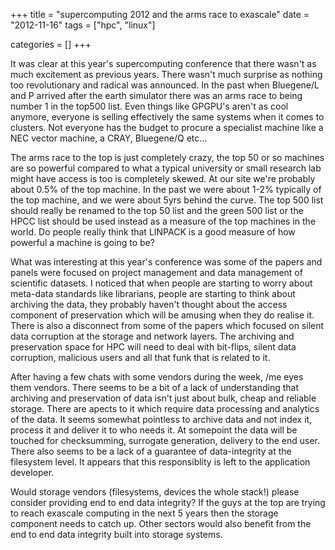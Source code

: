 +++
title = "supercomputing 2012 and the arms race to exascale"
date = "2012-11-16"
tags = ["hpc", "linux"]


categories = []
+++

It was clear at this year's supercomputing conference that there wasn't
as much excitement as previous years. There wasn't much surprise as
nothing too revolutionary and radical was announced. In the past when
Bluegene/L and P arrived after the earth simulator there was an arms race
to being number 1 in the top500 list.  Even things like GPGPU's aren't
as cool anymore, everyone is selling effectively the same systems when
it comes to clusters. Not everyone has the budget to procure a specialist
machine like a NEC vector machine, a CRAY, Bluegene/Q etc...

The arms race to the top is just completely crazy, the top 50 or so
machines are so powerful compared to what a typical university or small
research lab might have access is too is completely skewed. At our site
we're probably about 0.5% of the top machine. In the past we were about
1-2% typically of the top machine, and we were about 5yrs behind the
curve. The top 500 list should really be renamed to the top 50 list and
the green 500 list or the HPCC list should be used instead as a measure
of the top machines in the world. Do people really think that LINPACK
is a good measure of how powerful a machine is going to be?

What was interesting at this year's conference was some of the papers
and panels were focused on project management and data management of
scientific datasets. I noticed that when people are starting to worry
about meta-data standards like librarians, people are starting to think
about archiving the data, they probably haven't thought about the access
component of preservation which will be amusing when they do realise
it. There is also a disconnect from some of the papers which focused on
silent data corruption at the storage and network layers. The archiving
and preservation space for HPC will need to deal with bit-flips, silent
data corruption, malicious users and all that funk that is related to it.

After having a few chats with some vendors during the week, /me eyes
them vendors. There seems to be a bit of a lack of understanding that
archiving and preservation of data isn't just about bulk, cheap and
reliable storage. There are apects to it which require data processing and
analytics of the data. It seems somewhat pointless to archive data and not
index it, process it and deliver it to who needs it. At somepoint the data
will be touched for checksumming, surrogate generation, delivery to the
end user. There also seems to be a lack of a guarantee of data-integrity
at the filesystem level. It appears that this responsiblity is left to
the application developer.

Would storage vendors (filesystems, devices the whole stack!) please
consider providing end to end data integrity? If the guys at the top are
trying to reach exascale computing in the next 5 years then the storage
component needs to catch up. Other sectors would also benefit from the
end to end data integrity built into storage systems.
